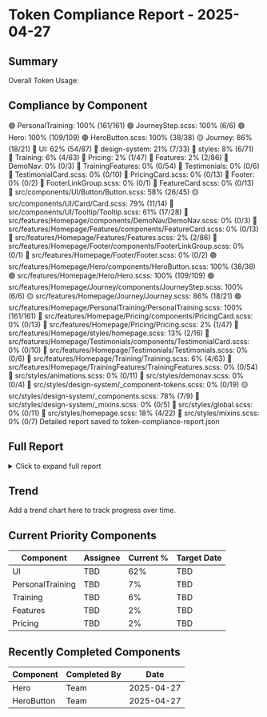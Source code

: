 # Token Compliance Report - 2025-04-27

## Summary

Overall Token Usage:

## Compliance by Component

🟢 PersonalTraining: 100% (161/161)
🟢 JourneyStep.scss: 100% (6/6)
🟢 Hero: 100% (109/109)
🟢 HeroButton.scss: 100% (38/38)
🟡 Journey: 86% (18/21)
🔴 UI: 62% (54/87)
🔴 design-system: 21% (7/33)
🔴 styles: 8% (6/71)
🔴 Training: 6% (4/63)
🔴 Pricing: 2% (1/47)
🔴 Features: 2% (2/86)
🔴 DemoNav: 0% (0/3)
🔴 TrainingFeatures: 0% (0/54)
🔴 Testimonials: 0% (0/6)
🔴 TestimonialCard.scss: 0% (0/10)
🔴 PricingCard.scss: 0% (0/13)
🔴 Footer: 0% (0/2)
🔴 FooterLinkGroup.scss: 0% (0/1)
🔴 FeatureCard.scss: 0% (0/13)
🔴 src/components/UI/Button/Button.scss: 58% (26/45)
🟡 src/components/UI/Card/Card.scss: 79% (11/14)
🔴 src/components/UI/Tooltip/Tooltip.scss: 61% (17/28)
🔴 src/features/Homepage/components/DemoNav/DemoNav.scss: 0% (0/3)
🔴 src/features/Homepage/Features/components/FeatureCard.scss: 0% (0/13)
🔴 src/features/Homepage/Features/Features.scss: 2% (2/86)
🔴 src/features/Homepage/Footer/components/FooterLinkGroup.scss: 0% (0/1)
🔴 src/features/Homepage/Footer/Footer.scss: 0% (0/2)
🟢 src/features/Homepage/Hero/components/HeroButton.scss: 100% (38/38)
🟢 src/features/Homepage/Hero/Hero.scss: 100% (109/109)
🟢 src/features/Homepage/Journey/components/JourneyStep.scss: 100% (6/6)
🟡 src/features/Homepage/Journey/Journey.scss: 86% (18/21)
🟢 src/features/Homepage/PersonalTraining/PersonalTraining.scss: 100% (161/161)
🔴 src/features/Homepage/Pricing/components/PricingCard.scss: 0% (0/13)
🔴 src/features/Homepage/Pricing/Pricing.scss: 2% (1/47)
🔴 src/features/Homepage/styles/homepage.scss: 13% (2/16)
🔴 src/features/Homepage/Testimonials/components/TestimonialCard.scss: 0% (0/10)
🔴 src/features/Homepage/Testimonials/Testimonials.scss: 0% (0/6)
🔴 src/features/Homepage/Training/Training.scss: 6% (4/63)
🔴 src/features/Homepage/TrainingFeatures/TrainingFeatures.scss: 0% (0/54)
🔴 src/styles/animations.scss: 0% (0/11)
🔴 src/styles/demonav.scss: 0% (0/4)
🔴 src/styles/design-system/_component-tokens.scss: 0% (0/19)
🟡 src/styles/design-system/_components.scss: 78% (7/9)
🔴 src/styles/design-system/_mixins.scss: 0% (0/5)
🔴 src/styles/global.scss: 0% (0/11)
🔴 src/styles/homepage.scss: 18% (4/22)
🔴 src/styles/mixins.scss: 0% (0/7)
Detailed report saved to token-compliance-report.json

## Full Report

<details>
<summary>Click to expand full report</summary>

```
=== Design Token Compliance Report ===

Overall Token Usage:
406/824 properties (49%)

By Component:
🟢 PersonalTraining: 100% (161/161)
🟢 JourneyStep.scss: 100% (6/6)
🟢 Hero: 100% (109/109)
🟢 HeroButton.scss: 100% (38/38)
🟡 Journey: 86% (18/21)
🔴 UI: 62% (54/87)
🔴 design-system: 21% (7/33)
🔴 styles: 8% (6/71)
🔴 Training: 6% (4/63)
🔴 Pricing: 2% (1/47)
🔴 Features: 2% (2/86)
🔴 DemoNav: 0% (0/3)
🔴 TrainingFeatures: 0% (0/54)
🔴 Testimonials: 0% (0/6)
🔴 TestimonialCard.scss: 0% (0/10)
🔴 PricingCard.scss: 0% (0/13)
🔴 Footer: 0% (0/2)
🔴 FooterLinkGroup.scss: 0% (0/1)
🔴 FeatureCard.scss: 0% (0/13)

Detailed File Results:
🔴 src/components/UI/Button/Button.scss: 58% (26/45)
🟡 src/components/UI/Card/Card.scss: 79% (11/14)
🔴 src/components/UI/Tooltip/Tooltip.scss: 61% (17/28)
🔴 src/features/Homepage/components/DemoNav/DemoNav.scss: 0% (0/3)
🔴 src/features/Homepage/Features/components/FeatureCard.scss: 0% (0/13)
🔴 src/features/Homepage/Features/Features.scss: 2% (2/86)
🔴 src/features/Homepage/Footer/components/FooterLinkGroup.scss: 0% (0/1)
🔴 src/features/Homepage/Footer/Footer.scss: 0% (0/2)
🟢 src/features/Homepage/Hero/components/HeroButton.scss: 100% (38/38)
🟢 src/features/Homepage/Hero/Hero.scss: 100% (109/109)
🟢 src/features/Homepage/Journey/components/JourneyStep.scss: 100% (6/6)
🟡 src/features/Homepage/Journey/Journey.scss: 86% (18/21)
🟢 src/features/Homepage/PersonalTraining/PersonalTraining.scss: 100% (161/161)
🔴 src/features/Homepage/Pricing/components/PricingCard.scss: 0% (0/13)
🔴 src/features/Homepage/Pricing/Pricing.scss: 2% (1/47)
🔴 src/features/Homepage/styles/homepage.scss: 13% (2/16)
🔴 src/features/Homepage/Testimonials/components/TestimonialCard.scss: 0% (0/10)
🔴 src/features/Homepage/Testimonials/Testimonials.scss: 0% (0/6)
🔴 src/features/Homepage/Training/Training.scss: 6% (4/63)
🔴 src/features/Homepage/TrainingFeatures/TrainingFeatures.scss: 0% (0/54)
🔴 src/styles/animations.scss: 0% (0/11)
🔴 src/styles/demonav.scss: 0% (0/4)
🔴 src/styles/design-system/_component-tokens.scss: 0% (0/19)
🟡 src/styles/design-system/_components.scss: 78% (7/9)
🔴 src/styles/design-system/_mixins.scss: 0% (0/5)
🔴 src/styles/global.scss: 0% (0/11)
🔴 src/styles/homepage.scss: 18% (4/22)
🔴 src/styles/mixins.scss: 0% (0/7)

Detailed report saved to token-compliance-report.json

```

</details>

## Trend

Add a trend chart here to track progress over time.

## Current Priority Components

| Component | Assignee | Current % | Target Date |
|-----------|----------|-----------|-------------|
| UI        | TBD      | 62%       | TBD         |
| PersonalTraining | TBD | 7%      | TBD         |
| Training  | TBD      | 6%        | TBD         |
| Features  | TBD      | 2%        | TBD         |
| Pricing   | TBD      | 2%        | TBD         |

## Recently Completed Components

| Component | Completed By | Date |
|-----------|--------------|------|
| Hero      | Team         | 2025-04-27 |
| HeroButton| Team         | 2025-04-27 |

